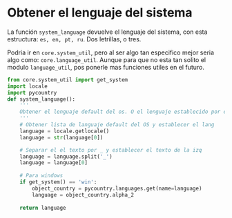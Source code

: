 # Obtener el lenguaje del sistema
La función `system_language` devuelve el lenguaje del sistema, con esta estructura:
`es, en, pt, ru`. Dos letrillas, o tres.

Podria ir en `core.system_util`, pero al ser algo tan especifico mejor seria algo como: `core.language_util`. Aunque para que no esta tan solito el modulo `language_util`, pos ponerle mas funciones utiles en el futuro.


```python
from core.system_util import get_system
import locale
import pycountry
def system_language():
    '''
    Obtener el lenguaje default del os. O el lenguaje establecido por el usuario.
    '''
    # Obtener lista de languaje default del OS y establecer el lang
    language = locale.getlocale()
    language = str(language[0])

    # Separar el el texto por _ y establecer el texto de la izq
    language = language.split('_')
    language = language[0]
    
    # Para windows
    if get_system() == 'win':
        object_country = pycountry.languages.get(name=language)
        language = object_country.alpha_2
    
    return language
```